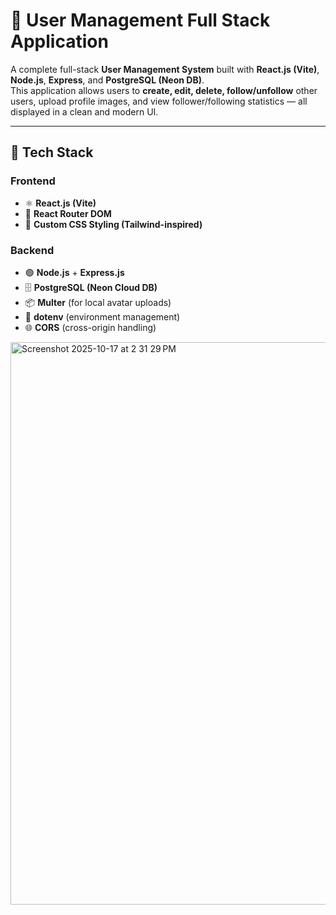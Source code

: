 # 👥 User Management Full Stack Application

A complete full-stack **User Management System** built with **React.js (Vite)**, **Node.js**, **Express**, and **PostgreSQL (Neon DB)**.  
This application allows users to **create, edit, delete, follow/unfollow** other users, upload profile images, and view follower/following statistics — all displayed in a clean and modern UI.

---

## 🧩 **Tech Stack**

### Frontend
- ⚛️ **React.js (Vite)**
- 🧭 **React Router DOM**
- 💅 **Custom CSS Styling (Tailwind-inspired)**

### Backend
- 🟢 **Node.js** + **Express.js**
- 🗄️ **PostgreSQL (Neon Cloud DB)**
- 📦 **Multer** (for local avatar uploads)
- 🔐 **dotenv** (environment management)
- 🌐 **CORS** (cross-origin handling)

<img width="1440" height="900" alt="Screenshot 2025-10-17 at 2 31 29 PM" src="https://github.com/user-attachments/assets/7afbe043-038b-4117-87ff-a6840c91775f" />
